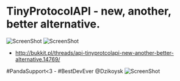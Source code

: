 # TinyProtocolAPI - new, another, better alternative.
![ScreenShot](http://i.imgur.com/QP70uQW.png)
![ScreenShot](http://i.imgur.com/BmJxxPL.gif)
- http://bukkit.pl/threads/api-tinyprotcolapi-new-another-better-alternative.14769/

#PandaSupport<3 - #BestDevEver @Dzikoysk
![ScreenShot](http://i.imgur.com/dMwciEm.jpg)
